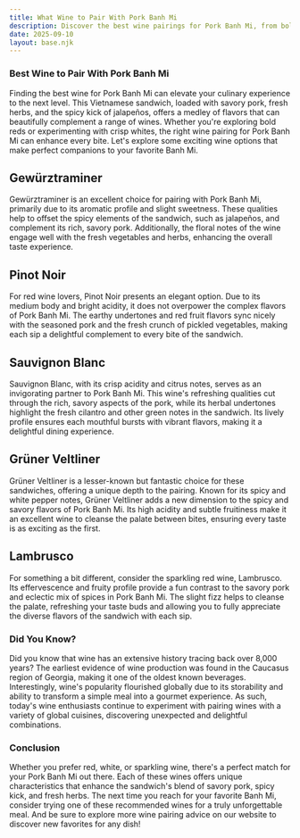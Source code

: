 ```yaml
---
title: What Wine to Pair With Pork Banh Mi
description: Discover the best wine pairings for Pork Banh Mi, from bold reds to crisp whites.
date: 2025-09-10
layout: base.njk
---
```


### Best Wine to Pair With Pork Banh Mi

Finding the best wine for Pork Banh Mi can elevate your culinary experience to the next level. This Vietnamese sandwich, loaded with savory pork, fresh herbs, and the spicy kick of jalapeños, offers a medley of flavors that can beautifully complement a range of wines. Whether you're exploring bold reds or experimenting with crisp whites, the right wine pairing for Pork Banh Mi can enhance every bite. Let's explore some exciting wine options that make perfect companions to your favorite Banh Mi.

## Gewürztraminer

Gewürztraminer is an excellent choice for pairing with Pork Banh Mi, primarily due to its aromatic profile and slight sweetness. These qualities help to offset the spicy elements of the sandwich, such as jalapeños, and complement its rich, savory pork. Additionally, the floral notes of the wine engage well with the fresh vegetables and herbs, enhancing the overall taste experience.

## Pinot Noir

For red wine lovers, Pinot Noir presents an elegant option. Due to its medium body and bright acidity, it does not overpower the complex flavors of Pork Banh Mi. The earthy undertones and red fruit flavors sync nicely with the seasoned pork and the fresh crunch of pickled vegetables, making each sip a delightful complement to every bite of the sandwich.

## Sauvignon Blanc

Sauvignon Blanc, with its crisp acidity and citrus notes, serves as an invigorating partner to Pork Banh Mi. This wine's refreshing qualities cut through the rich, savory aspects of the pork, while its herbal undertones highlight the fresh cilantro and other green notes in the sandwich. Its lively profile ensures each mouthful bursts with vibrant flavors, making it a delightful dining experience.

## Grüner Veltliner

Grüner Veltliner is a lesser-known but fantastic choice for these sandwiches, offering a unique depth to the pairing. Known for its spicy and white pepper notes, Grüner Veltliner adds a new dimension to the spicy and savory flavors of Pork Banh Mi. Its high acidity and subtle fruitiness make it an excellent wine to cleanse the palate between bites, ensuring every taste is as exciting as the first.

## Lambrusco

For something a bit different, consider the sparkling red wine, Lambrusco. Its effervescence and fruity profile provide a fun contrast to the savory pork and eclectic mix of spices in Pork Banh Mi. The slight fizz helps to cleanse the palate, refreshing your taste buds and allowing you to fully appreciate the diverse flavors of the sandwich with each sip.

### Did You Know?

Did you know that wine has an extensive history tracing back over 8,000 years? The earliest evidence of wine production was found in the Caucasus region of Georgia, making it one of the oldest known beverages. Interestingly, wine's popularity flourished globally due to its storability and ability to transform a simple meal into a gourmet experience. As such, today's wine enthusiasts continue to experiment with pairing wines with a variety of global cuisines, discovering unexpected and delightful combinations.

### Conclusion

Whether you prefer red, white, or sparkling wine, there's a perfect match for your Pork Banh Mi out there. Each of these wines offers unique characteristics that enhance the sandwich's blend of savory pork, spicy kick, and fresh herbs. The next time you reach for your favorite Banh Mi, consider trying one of these recommended wines for a truly unforgettable meal. And be sure to explore more wine pairing advice on our website to discover new favorites for any dish!